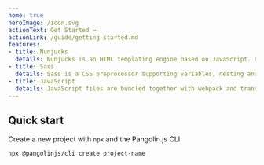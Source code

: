 ```yaml
---
home: true
heroImage: /icon.svg
actionText: Get Started →
actionLink: /guide/getting-started.md
features:
- title: Nunjucks
  details: Nunjucks is an HTML templating engine based on JavaScript. Pangolin.js creates static HTML from Nunjucks files.
- title: Sass
  details: Sass is a CSS preprocessor supporting variables, nesting and mixins – among many other features.
- title: JavaScript
  details: JavaScript files are bundled together with webpack and transpiled with Babel and the env preset.
---
```


<!-- markdownlint-disable MD041 -->
## Quick start

Create a new project with `npx` and the Pangolin.js CLI:

```bash
npx @pangolinjs/cli create project-name
```

<!-- markdownlint-disable MD033 -->
<Footer />
